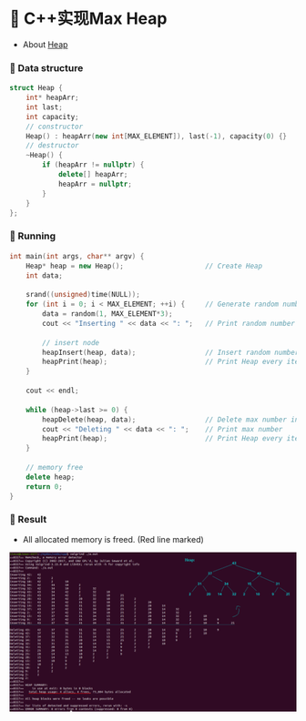 # 📕 C++实现Max Heap

* About [Heap](https://en.wikipedia.org/wiki/Heap_(data_structure))

### 📖 Data structure

```c++
struct Heap {
	int* heapArr;
	int last;
	int capacity;
	// constructor
	Heap() : heapArr(new int[MAX_ELEMENT]), last(-1), capacity(0) {}
	// destructor
	~Heap() {
		if (heapArr != nullptr) {
			delete[] heapArr;
			heapArr = nullptr;
		}
	}
};
```

### 📖 Running

```c++
int main(int args, char** argv) {
	Heap* heap = new Heap();                    // Create Heap
	int data;

	srand((unsigned)time(NULL));
	for (int i = 0; i < MAX_ELEMENT; ++i) {     // Generate random number
		data = random(1, MAX_ELEMENT*3);
		cout << "Inserting " << data << ": ";   // Print random number

		// insert node
		heapInsert(heap, data);                 // Insert random number to Heap
		heapPrint(heap);                        // Print Heap every iteration
	}

	cout << endl;

	while (heap->last >= 0) {
		heapDelete(heap, data);                 // Delete max number in Heap
		cout << "Deleting " << data << ": ";    // Print max number
		heapPrint(heap);                        // Print Heap every iteration
	}

	// memory free
	delete heap;
	return 0;
}
```



### 📖 Result

* All allocated memory is freed. (Red line marked)

![Screenshot from 2021-01-04 21-55-18](./result.png)

